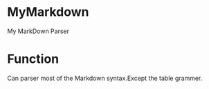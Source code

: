 # MyMarkdown
My MarkDown Parser
# Function
Can parser most of the Markdown syntax.Except the table grammer.


